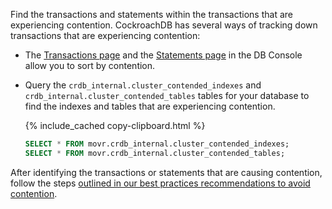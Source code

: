 Find the transactions and statements within the transactions that are experiencing contention. CockroachDB has several ways of tracking down transactions that are experiencing contention:

* The [Transactions page](ui-transactions-page.html) and the [Statements page](ui-statements-page.html) in the DB Console allow you to sort by contention.
* Query the `crdb_internal.cluster_contended_indexes` and `crdb_internal.cluster_contended_tables` tables for your database to find the indexes and tables that are experiencing contention.

    {% include_cached copy-clipboard.html %}
    ~~~ sql
    SELECT * FROM movr.crdb_internal.cluster_contended_indexes;
    SELECT * FROM movr.crdb_internal.cluster_contended_tables;
    ~~~

After identifying the transactions or statements that are causing contention, follow the steps [outlined in our best practices recommendations to avoid contention](performance-best-practices-overview.html#understanding-and-avoiding-transaction-contention).
